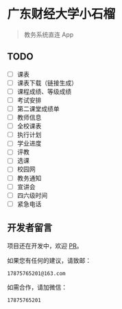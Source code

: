 # 广东财经大学小石榴

> 教务系统直连 App

## TODO
- [ ] 课表
- [ ] 课表下载（链接生成）
- [ ] 课程成绩、等级成绩
- [ ] 考试安排
- [ ] 第二课堂成绩单
- [ ] 教师信息
- [ ] 全校课表
- [ ] 执行计划
- [ ] 学业进度
- [ ] 评教
- [ ] 选课
- [ ] 校园网
- [ ] 教务通知
- [ ] 宣讲会
- [ ] 四六级时间
- [ ] 紧急电话

## 开发者留言
项目还在开发中，欢迎 [PR](https://github.com/Kiteio/Punica/pulls)。

如果您有任何的建议，请致邮：
```
17875765201@163.com
```

如需合作，请加微信：
```
17875765201
```